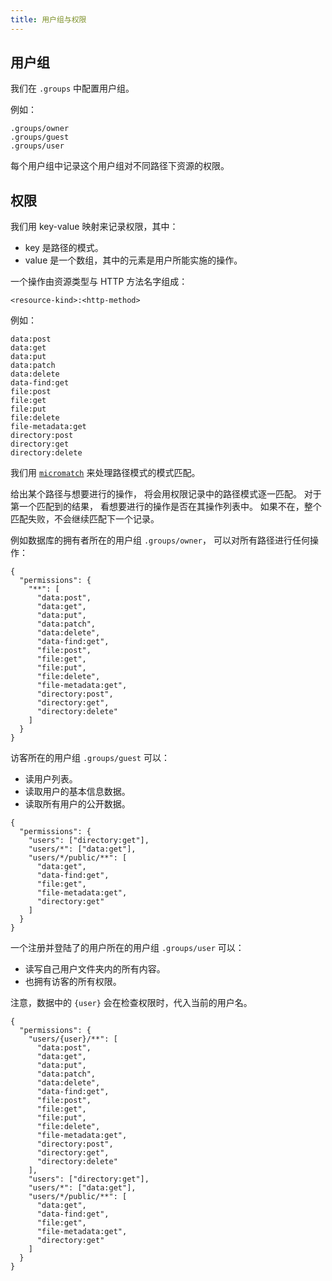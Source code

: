 ```yaml
---
title: 用户组与权限
---
```


## 用户组

我们在 `.groups` 中配置用户组。

例如：

```
.groups/owner
.groups/guest
.groups/user
```

每个用户组中记录这个用户组对不同路径下资源的权限。

## 权限

我们用 key-value 映射来记录权限，其中：
- key 是路径的模式。
- value 是一个数组，其中的元素是用户所能实施的操作。

一个操作由资源类型与 HTTP 方法名字组成：

```
<resource-kind>:<http-method>
```

例如：

```
data:post
data:get
data:put
data:patch
data:delete
data-find:get
file:post
file:get
file:put
file:delete
file-metadata:get
directory:post
directory:get
directory:delete
```

我们用 [`micromatch`](https://github.com/micromatch/micromatch)
来处理路径模式的模式匹配。

给出某个路径与想要进行的操作，
将会用权限记录中的路径模式逐一匹配。
对于第一个匹配到的结果，
看想要进行的操作是否在其操作列表中。
如果不在，整个匹配失败，不会继续匹配下一个记录。

例如数据库的拥有者所在的用户组 `.groups/owner`，
可以对所有路径进行任何操作：

```
{
  "permissions": {
    "**": [
      "data:post",
      "data:get",
      "data:put",
      "data:patch",
      "data:delete",
      "data-find:get",
      "file:post",
      "file:get",
      "file:put",
      "file:delete",
      "file-metadata:get",
      "directory:post",
      "directory:get",
      "directory:delete"
    ]
  }
}
```

访客所在的用户组 `.groups/guest` 可以：

- 读用户列表。
- 读取用户的基本信息数据。
- 读取所有用户的公开数据。

```
{
  "permissions": {
    "users": ["directory:get"],
    "users/*": ["data:get"],
    "users/*/public/**": [
      "data:get",
      "data-find:get",
      "file:get",
      "file-metadata:get",
      "directory:get"
    ]
  }
}
```

一个注册并登陆了的用户所在的用户组 `.groups/user` 可以：

- 读写自己用户文件夹内的所有内容。
- 也拥有访客的所有权限。

注意，数据中的 `{user}` 会在检查权限时，代入当前的用户名。

```
{
  "permissions": {
    "users/{user}/**": [
      "data:post",
      "data:get",
      "data:put",
      "data:patch",
      "data:delete",
      "data-find:get",
      "file:post",
      "file:get",
      "file:put",
      "file:delete",
      "file-metadata:get",
      "directory:post",
      "directory:get",
      "directory:delete"
    ],
    "users": ["directory:get"],
    "users/*": ["data:get"],
    "users/*/public/**": [
      "data:get",
      "data-find:get",
      "file:get",
      "file-metadata:get",
      "directory:get"
    ]
  }
}
```
